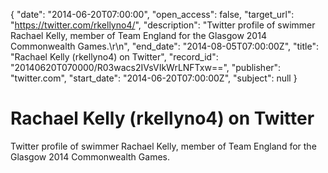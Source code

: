 {
  "date": "2014-06-20T07:00:00", 
  "open_access": false, 
  "target_url": "https://twitter.com/rkellyno4/", 
  "description": "Twitter profile of swimmer Rachael Kelly, member of Team England for the Glasgow 2014 Commonwealth Games.\r\n", 
  "end_date": "2014-08-05T07:00:00Z", 
  "title": "Rachael Kelly (rkellyno4) on Twitter", 
  "record_id": "20140620T070000/R03wacs2IVsVIkWrLNFTxw==", 
  "publisher": "twitter.com", 
  "start_date": "2014-06-20T07:00:00Z", 
  "subject": null
}

# Rachael Kelly (rkellyno4) on Twitter

Twitter profile of swimmer Rachael Kelly, member of Team England for the Glasgow 2014 Commonwealth Games.
